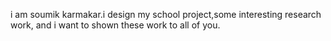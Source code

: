 i am soumik karmakar.i design my school project,some interesting research work, and i want to shown these work to all of you.
